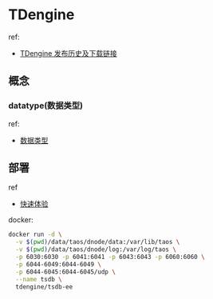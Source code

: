 # TDengine
ref:
- [TDengine 发布历史及下载链接](https://docs.taosdata.com/releases/tdengine/)

## 概念
### datatype(数据类型)
ref:
- [数据类型](https://docs.taosdata.com/reference/taos-sql/datatype/)

## 部署
ref
- [快速体验](https://docs.taosdata.com/get-started/)

docker:
```bash
docker run -d \
  -v $(pwd)/data/taos/dnode/data:/var/lib/taos \
  -v $(pwd)/data/taos/dnode/log:/var/log/taos \
  -p 6030:6030 -p 6041:6041 -p 6043:6043 -p 6060:6060 \
  -p 6044-6049:6044-6049 \
  -p 6044-6045:6044-6045/udp \
  --name tsdb \
  tdengine/tsdb-ee
```